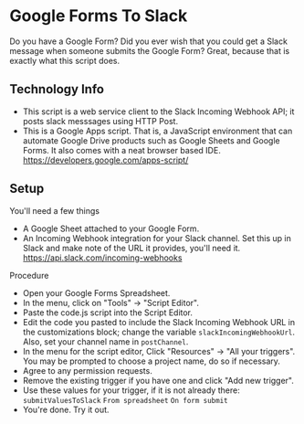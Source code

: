 # Google Forms To Slack

Do you have a Google Form? Did you ever wish that you could get a Slack message when someone submits the Google Form? Great, because that is exactly what this script does.

## Technology Info
 - This script is a web service client to the Slack Incoming Webhook API; it posts slack messsages using HTTP Post.
 - This is a Google Apps script. That is, a JavaScript environment that can automate Google Drive products such as Google Sheets and Google Forms. It also comes with a neat browser based IDE. https://developers.google.com/apps-script/

## Setup
You'll need a few things
- A Google Sheet attached to your Google Form.
- An Incoming Webhook integration for your Slack channel. Set this up in Slack and make note of the URL it provides, you'll need it. https://api.slack.com/incoming-webhooks

Procedure
 - Open your Google Forms Spreadsheet.
 - In the menu, click on "Tools" -> "Script Editor".
 - Paste the code.js script into the Script Editor.
 - Edit the code you pasted to include the Slack Incoming Webhook URL in the customizations block; change the variable `slackIncomingWebhookUrl`. Also, set your channel name in `postChannel`.
 - In the menu for the script editor, Click "Resources" -> "All your triggers". You may be prompted to choose a project name, do so if necessary.
 - Agree to any permission requests.
 - Remove the existing trigger if you have one and click "Add new trigger". 
 - Use these values for your trigger, if it is not already there: `submitValuesToSlack` `From spreadsheet` `On form submit`
 - You're done. Try it out.
